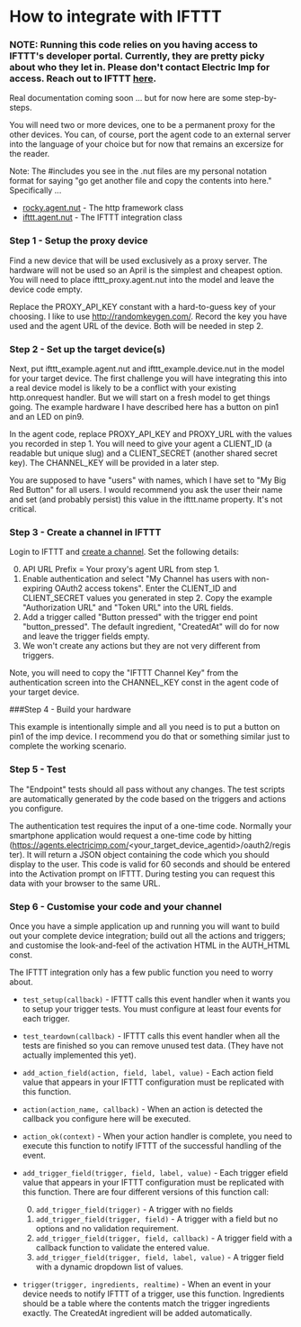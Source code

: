 
How to integrate with IFTTT
===========================

### NOTE: Running this code relies on you having access to IFTTT's developer portal. Currently, they are pretty picky about who they let in. Please don't contact Electric Imp for access. Reach out to IFTTT [here](https://ifttt.com/platform).

Real documentation coming soon ... but for now here are some step-by-steps.

You will need two or more devices, one to be a permanent proxy for the other devices. You can, of course, port the agent code to an external server into the language of your choice but for now that remains an excersize for the reader.

Note: The #includes you see in the .nut files are my personal notation format for saying "go get another file and copy the contents into here." Specifically ...

- [rocky.agent.nut](https://github.com/electricimp/reference/blob/master/utility/communications/rocky.agent.nut) - The http framework class
- [ifttt.agent.nut](https://github.com/electricimp/reference/blob/master/webservices/ifttt/ifttt.agent.nut) - The IFTTT integration class


### Step 1 - Setup the proxy device

Find a new device that will be used exclusively as a proxy server. The hardware will not be used so an April is the simplest and cheapest option. You will need to place ifttt_proxy.agent.nut into the model and leave the device code empty.

Replace the PROXY_API_KEY constant with a hard-to-guess key of your choosing. I like to use http://randomkeygen.com/. Record the key you have used and the agent URL of the device. Both will be needed in step 2.


### Step 2 - Set up the target device(s)

Next, put ifttt_example.agent.nut and ifttt_example.device.nut in the model for your target device. The first challenge you will have integrating this into a real device model is likely to be a conflict with your existing http.onrequest handler. But we will start on a fresh model to get things going. The example hardware I have described here has a button on pin1 and an LED on pin9.

In the agent code, replace PROXY_API_KEY and PROXY_URL with the values you recorded in step 1. You will need to give your agent a CLIENT_ID (a readable but unique slug) and a CLIENT_SECRET (another shared secret key). The CHANNEL_KEY will be provided in a later step.

You are supposed to have "users" with names, which I have set to "My Big Red Button" for all users. I would recommend you ask the user their name and set (and probably persist) this value in the ifttt.name property. It's not critical.


### Step 3 - Create a channel in IFTTT

Login to IFTTT and [create a channel](https://ifttt.com/developers/channels). Set the following details:

0. API URL Prefix = Your proxy's agent URL from step 1.
0. Enable authentication and select "My Channel has users with non-expiring OAuth2 access tokens". Enter the CLIENT_ID and CLIENT_SECRET values you generated in step 2. Copy the example "Authorization URL" and "Token URL" into the URL fields.
0. Add a trigger called "Button pressed" with the trigger end point "button_pressed". The default ingredient, "CreatedAt" will do for now and leave the trigger fields empty.
0. We won't create any actions but they are not very different from triggers.

Note, you will need to copy the "IFTTT Channel Key" from the authentication screen into the CHANNEL_KEY const in the agent code of your target device.


###Step 4 - Build your hardware

This example is intentionally simple and all you need is to put a button on pin1 of the imp device. I recommend you do that or something similar just to complete the working scenario.


### Step 5 - Test

The "Endpoint" tests should all pass without any changes. The test scripts are automatically generated by the code based on the triggers and actions you configure.

The authentication test requires the input of a one-time code. Normally your smartphone application would request a one-time code by hitting (https://agents.electricimp.com/<your_target_device_agentid>/oauth2/register). It will return a JSON object containing the code which you should display to the user. This code is valid for 60 seconds and should be entered into the Activation prompt on IFTTT. During testing you can request this data with your browser to the same URL.

### Step 6 - Customise your code and your channel

Once you have a simple application up and running you will want to build out your complete device integration; build out all the actions and triggers; and customise the look-and-feel of the activation HTML in the AUTH_HTML const.

The IFTTT integration only has a few public function you need to worry about.

- ```test_setup(callback)``` - IFTTT calls this event handler when it wants you to setup your trigger tests. You must configure at least four events for each trigger.
- ```test_teardown(callback)``` - IFTTT calls this event handler when all the tests are finished so you can remove unused test data. (They have not actually implemented this yet).

- ```add_action_field(action, field, label, value)``` - Each action field value that appears in your IFTTT configuration must be replicated with this function.
- ```action(action_name, callback)``` - When an action is detected the callback you configure here will be executed.
- ```action_ok(context)``` - When your action handler is complete, you need to execute this function to notify IFTTT of the successful handling of the event.

- ```add_trigger_field(trigger, field, label, value)``` - Each trigger efield value that appears in your IFTTT configuration must be replicated with this function. There are four different versions of this function call:

    0. ```add_trigger_field(trigger)``` - A trigger with no fields
    0. ```add_trigger_field(trigger, field)``` - A trigger with a field but no options and no validation requirement.
    0. ```add_trigger_field(trigger, field, callback)``` - A trigger field with a callback function to validate the entered value.
    0. ```add_trigger_field(trigger, field, label, value)``` - A trigger field with a dynamic dropdown list of values.

- ```trigger(trigger, ingredients, realtime)``` - When an event in your device needs to notify IFTTT of a trigger, use this function. Ingredients should be a table where the contents match the trigger ingredients exactly. The CreatedAt ingredient will be added automatically.
